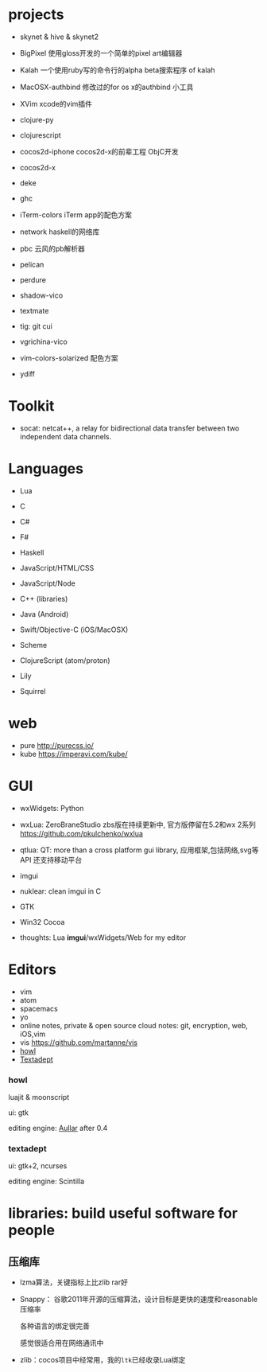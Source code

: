 # projects

* skynet & hive & skynet2

* BigPixel 使用gloss开发的一个简单的pixel art编辑器

* Kalah 一个使用ruby写的命令行的alpha beta搜索程序 of kalah

* MacOSX-authbind 修改过的for os x的authbind 小工具

* XVim xcode的vim插件

* clojure-py

* clojurescript

* cocos2d-iphone cocos2d-x的前辈工程 ObjC开发

* cocos2d-x

* deke

* ghc

* iTerm-colors iTerm app的配色方案

* network haskell的网络库

* pbc 云风的pb解析器

* pelican

* perdure

* shadow-vico

* textmate

* tig: git cui

* vgrichina-vico

* vim-colors-solarized 配色方案

* ydiff

# Toolkit

* socat: netcat++, a relay for bidirectional data transfer between two
  independent data channels.

# Languages

* Lua
* C
* C#
* F#
* Haskell
* JavaScript/HTML/CSS
* JavaScript/Node
* C++ (libraries)
* Java (Android)
* Swift/Objective-C (iOS/MacOSX)
* Scheme
* ClojureScript (atom/proton)

* Lily
* Squirrel

# web

* pure http://purecss.io/
* kube https://imperavi.com/kube/

# GUI

* wxWidgets: Python
* wxLua: ZeroBraneStudio zbs版在持续更新中, 官方版停留在5.2和wx 2系列
  https://github.com/pkulchenko/wxlua
* qtlua: QT: more than a cross platform gui library, 应用框架,包括网络,svg等API
  还支持移动平台
* imgui
* nuklear: clean imgui in C
* GTK

* Win32 Cocoa

* thoughts: Lua **imgui**/wxWidgets/Web for my editor

# Editors

* vim
* atom
* spacemacs
* yo
* online notes, private & open source cloud notes: git, encryption, web, iOS,vim
* vis https://github.com/martanne/vis
* [howl]
* [Textadept]

### howl

luajit & moonscript

ui: gtk

editing engine: [Aullar] after 0.4

### textadept

ui: gtk+2, ncurses

editing engine: Scintilla

[howl]: http://howl.io/
[Textadept]: http://foicica.com/textadept/
[Aullar]: http://howl.io/blog/2016/05/26/introducing-aullar.html

# libraries: build useful software for people

## 压缩库

* lzma算法，关键指标上比zlib rar好
* Snappy： 谷歌2011年开源的压缩算法，设计目标是更快的速度和reasonable 压缩率

  各种语言的绑定很完善

  感觉很适合用在网络通讯中

* zlib：cocos项目中经常用，我的`ltk`已经收录Lua绑定


